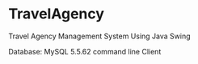 # TravelAgency
 Travel Agency Management System Using Java Swing
 
 Database: MySQL 5.5.62 command line Client 

